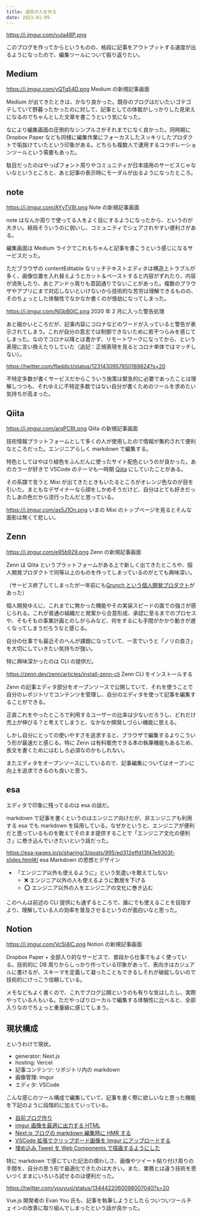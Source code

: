 ```yaml
---
title: 道具が人を作る
date: 2021-01-09
---
```


https://i.imgur.com/vula48P.png

このブログを作ってからというものの、格段に記事をアウトプットする速度が出るようになったので、編集ツールについて振り返りたい。

## Medium

https://i.imgur.com/yQTq54D.png
Medium の新規記事画面

Medium が出てきたときは、かなり良かった。既存のブログはだいたいゴテゴテしていて野暮ったかったのに対して、記事としての体裁がしっかりした見栄えになるのでちゃんとした文章を書こうという気になった。

なにより編集画面の圧倒的なシンプルさがそれまでになく良かった。同時期に Dropbox Paper なども同様に編集作業にフォーカスしたスッキリしたプロダクトで垢抜けていたという印象がある。どちらも複数人で運用するコラボレーションツールという需要もあった。

駄目だったのはやっぱフォント周りやコミュニティが日本語用のサービスじゃないなというところと、あと記事の表示時にモーダルが出るようになったところ。

## note

https://i.imgur.com/AYyTV8I.png
Note の新規記事画面

note はなんか周りで使ってる人をよく目にするようになったから、というのが大きい。結局そういうのに弱いし、コミュニティでシェアされやすい便利さがある。

編集画面は Medium ライクでこれもちゃんと記事を書こうという感じになるサービスだった。

ただブラウザの contentEditable なリッチテキストエディタは構造上トラブルが多く、画像位置を入れ替えようとカット＆ペーストすると内容がずれたり、内容が消失したり、あとアンドゥ周りも意図通りでないことがあった。複数のブラウザやアプリにまで対応しないといけないから技術的な苦労は理解できるものの、そのちょっとした体験性でなかなか書くのが億劫になってしまった。

https://i.imgur.com/NGbB0jC.png
2020 年 2 月に入った警告処理

あと細かいところだが、記事内容にコロナなどのワードが入っていると警告が表示されてしまう。これが自分の意志では制御できないために若干つらみを感じてしまった。なのでコロナ以降とは書かず、リモートワークになってから、という表現に言い換えたりしていた（追記：正規表現を見るとコロナ単体ではマッチしない）。

https://twitter.com/fladdict/status/1231430957850189824?s=20

不特定多数が書くサービスだからこういう施策は緊急的に必要であったことは理解しつつも、それゆえに不特定多数ではない自分が書くためのツールを求めたい気持ちが高まった。

## Qiita

https://i.imgur.com/arqPCRt.png
Qiita の新規記事画面

技術情報プラットフォームとして多くの人が使用したので情報が集約されて便利なところだった。エンジニアらしく markdown で編集する。

特色としてはやはり緑色をふんだんに使ったサイト配色というのが良かった。あのカラーが好きで VSCode のテーマも一時期 [Qiita](https://marketplace.visualstudio.com/items?itemName=Increments.qiita) にしていたことがある。

その系譜で言うと Mixi が出てきたときもいたるところがオレンジ色なのが目を引いた。まともなデザイナーなら顔をしかめそうだけど、自分はとても好きだったしあの色だから流行ったんだと思っている。

https://i.imgur.com/as5J1On.png
いまの Mixi のトップページを見るとそんな面影は無くて悲しい。

## Zenn

https://i.imgur.com/e95b929.png
Zenn の新規記事画面

Zenn は Qiita というプラットフォームがある上で新しく出てきたところや、個人開発プロダクトで同等以上のものを作ってしまっているのがとても興味深い。

（サービス終了してしまったが一年前にも[Qrunch という個人開発プロダクト](https://qiita.com/terubooon/items/95a561d163d26bbfe274)があった）

個人開発ゆえに、これまでに無かった機能やその実装スピードの面での強さが感じられる。これが普通の組織だと発案から合意形成、承認に至るまでのプロセスや、そもそもの事業計画とのしがらみなど、何をするにも手間がかかり動きが遅くなってしまうだろうなと感じる。

自分の仕事でも最近そのへんが課題になっていて、一言でいうと「ノリの良さ」を大切にしていきたい気持ちが強い。

特に興味深かったのは CLI の提供だ。

https://zenn.dev/zenn/articles/install-zenn-cli
Zenn CLI をインストールする

Zenn の記事エディタ部分をオープンソースで公開していて、それを使うことで自分のレポジトリでコンテンツを管理し、自分のエディタを使って記事を編集することができる。

正直これをやったところで利用するユーザーの比率は少ないだろうし、どれだけ売上が伸びる？と考えてしまうと、なかなか開発しづらい機能に思える。

しかし自分にとっての使いやすさを追求すると、ブラウザで編集するよりこういう形が最速だと感じる。特に Zenn は有料販売できる本の執筆機能もあるため、長文を書くためにはむしろ必須なのかもしれない。

またエディタをオープンソースにしているので、記事編集についてはオープンに向上を追求できるのも良いと思う。

## esa

エディタで印象に残ってるのは esa の話だ。

markdown で記事を書くというのはエンジニア向けだが、非エンジニアも利用する esa でも markdown を採用している。なぜかというと、エンジニアが便利だと思っているものを敢えてそのまま提供することで「エンジニア文化の便利さ」に巻き込んでいきたいという話だった。

https://esa-pages.io/p/sharing/3/posts/995/ed312effd13f47e9303f-slides.html#/
esa Markdown の思想とデザイン

- 「エンジニア以外も使えるように」という気遣いを敢えてしない
  - ❌ エンジニア以外の人も使えるように敷居を下げる
  - ⭕ エンジニア以外の人をエンジニアの文化に巻き込む

このへんは前述の CLI 提供にも通ずるところで、誰にでも使えることを目指すより、理解している人の効率を普及させるというのが面白いなと思った。

## Notion

https://i.imgur.com/Vc5l4lC.png
Notion の新規記事画面

Dropbox Paper + 全部入り的なサービスで、普段から仕事でもよく使っている。技術的に DB 周りからしっかり作っている印象があって、表向きはカジュアルに書けるが、スキーマを定義して凝ったこともできるしそれが破綻しないので技術的にけっこう信頼している。

メモなどもよく書くので、これでブログ公開というのも有りな気はしたし、実際やっている人もいる。ただやっぱりローカルで編集する体験性に比べると、全部入りなのでちょっと重量級に感じてしまう。

## 現状構成

というわけで現状。

- generator: Next.js
- hosting: Vercel
- 記事コンテンツ: リポジトリ内の markdown
- 画像管理: Imgur
- エディタ: VSCode

こんな感じのツール構成で編集していて、記事を書く際に欲しいなと思った機能を下記のように段階的に加えていっている。

- [自前ブログ作り](/posts/2020-12-21-blog-building)
- [imgur 画像を最適に出力する HTML](/posts/2020-12-22-optimize-imgur)
- [Next.js ブログの markdown 編集時に HMR する](/posts/2020-12-31-hmr-on-markdown)
- [VSCode 拡張でクリップボード画像を Imgur にアップロードする](/posts/2021-01-03-clipboard-to-imgur)
- [埋め込み Tweet を Web Components で描画するようにした](/posts/2021-01-07-tweet-component)

特に markdown で感じていた記法の煩わしさ、画像やツイート貼り付け周りの手間を、自分の思う形で最適化できたのは大きい。また、業務とは違う技術を思いつくままにいろいろ試せるのは便利だった。

https://twitter.com/youyuxi/status/1344422060098007040?s=20

Vue.js 開発者の Evan You 氏も、記事を執筆しようとしたらついついツールチェインの改善に取り組んでしまったという話が良かった。
